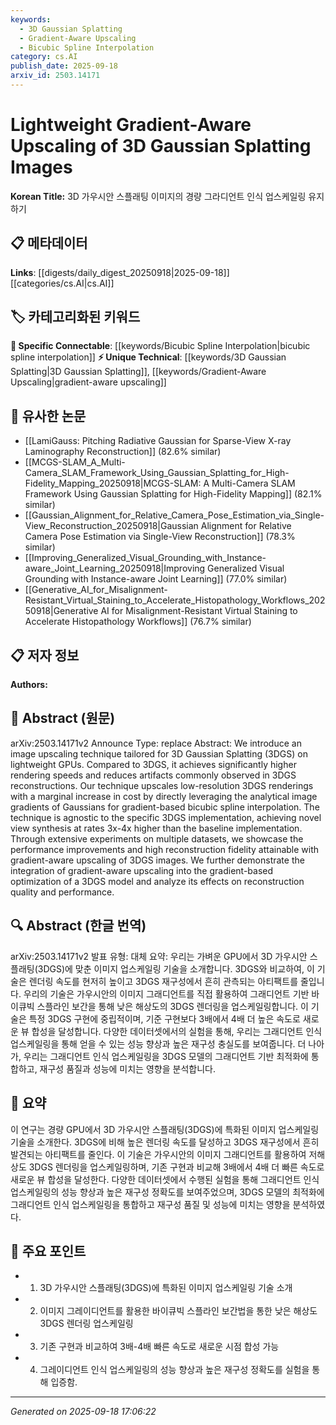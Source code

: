 ```yaml
---
keywords:
  - 3D Gaussian Splatting
  - Gradient-Aware Upscaling
  - Bicubic Spline Interpolation
category: cs.AI
publish_date: 2025-09-18
arxiv_id: 2503.14171
---
```


<!-- KEYWORD_LINKING_METADATA:
{
  "processed_timestamp": "2025-09-22 22:21:43.634416",
  "vocabulary_version": "1.0",
  "selected_keywords": [
    "3D Gaussian Splatting",
    "Gradient-Aware Upscaling",
    "Bicubic Spline Interpolation"
  ],
  "rejected_keywords": [
    "Optimization"
  ],
  "similarity_scores": {
    "3D Gaussian Splatting": 0.78,
    "Gradient-Aware Upscaling": 0.77,
    "Bicubic Spline Interpolation": 0.72
  },
  "extraction_method": "AI_prompt_based",
  "budget_applied": true
}
-->


# Lightweight Gradient-Aware Upscaling of 3D Gaussian Splatting Images

**Korean Title:** 3D 가우시안 스플래팅 이미지의 경량 그라디언트 인식 업스케일링 유지하기

## 📋 메타데이터

**Links**: [[digests/daily_digest_20250918|2025-09-18]]   [[categories/cs.AI|cs.AI]]

## 🏷️ 카테고리화된 키워드
**🔗 Specific Connectable**: [[keywords/Bicubic Spline Interpolation|bicubic spline interpolation]]
**⚡ Unique Technical**: [[keywords/3D Gaussian Splatting|3D Gaussian Splatting]], [[keywords/Gradient-Aware Upscaling|gradient-aware upscaling]]

## 🔗 유사한 논문
- [[LamiGauss: Pitching Radiative Gaussian for Sparse-View X-ray Laminography Reconstruction]] (82.6% similar)
- [[MCGS-SLAM_A_Multi-Camera_SLAM_Framework_Using_Gaussian_Splatting_for_High-Fidelity_Mapping_20250918|MCGS-SLAM: A Multi-Camera SLAM Framework Using Gaussian Splatting for High-Fidelity Mapping]] (82.1% similar)
- [[Gaussian_Alignment_for_Relative_Camera_Pose_Estimation_via_Single-View_Reconstruction_20250918|Gaussian Alignment for Relative Camera Pose Estimation via Single-View Reconstruction]] (78.3% similar)
- [[Improving_Generalized_Visual_Grounding_with_Instance-aware_Joint_Learning_20250918|Improving Generalized Visual Grounding with Instance-aware Joint Learning]] (77.0% similar)
- [[Generative_AI_for_Misalignment-Resistant_Virtual_Staining_to_Accelerate_Histopathology_Workflows_20250918|Generative AI for Misalignment-Resistant Virtual Staining to Accelerate Histopathology Workflows]] (76.7% similar)

## 📋 저자 정보

**Authors:** 

## 📄 Abstract (원문)

arXiv:2503.14171v2 Announce Type: replace 
Abstract: We introduce an image upscaling technique tailored for 3D Gaussian Splatting (3DGS) on lightweight GPUs. Compared to 3DGS, it achieves significantly higher rendering speeds and reduces artifacts commonly observed in 3DGS reconstructions. Our technique upscales low-resolution 3DGS renderings with a marginal increase in cost by directly leveraging the analytical image gradients of Gaussians for gradient-based bicubic spline interpolation. The technique is agnostic to the specific 3DGS implementation, achieving novel view synthesis at rates 3x-4x higher than the baseline implementation. Through extensive experiments on multiple datasets, we showcase the performance improvements and high reconstruction fidelity attainable with gradient-aware upscaling of 3DGS images. We further demonstrate the integration of gradient-aware upscaling into the gradient-based optimization of a 3DGS model and analyze its effects on reconstruction quality and performance.

## 🔍 Abstract (한글 번역)

arXiv:2503.14171v2 발표 유형: 대체
요약: 우리는 가벼운 GPU에서 3D 가우시안 스플래팅(3DGS)에 맞춘 이미지 업스케일링 기술을 소개합니다. 3DGS와 비교하여, 이 기술은 렌더링 속도를 현저히 높이고 3DGS 재구성에서 흔히 관측되는 아티팩트를 줄입니다. 우리의 기술은 가우시안의 이미지 그래디언트를 직접 활용하여 그래디언트 기반 바이큐빅 스플라인 보간을 통해 낮은 해상도의 3DGS 렌더링을 업스케일링합니다. 이 기술은 특정 3DGS 구현에 중립적이며, 기준 구현보다 3배에서 4배 더 높은 속도로 새로운 뷰 합성을 달성합니다. 다양한 데이터셋에서의 실험을 통해, 우리는 그래디언트 인식 업스케일링을 통해 얻을 수 있는 성능 향상과 높은 재구성 충실도를 보여줍니다. 더 나아가, 우리는 그래디언트 인식 업스케일링을 3DGS 모델의 그래디언트 기반 최적화에 통합하고, 재구성 품질과 성능에 미치는 영향을 분석합니다.

## 📝 요약

이 연구는 경량 GPU에서 3D 가우시안 스플래팅(3DGS)에 특화된 이미지 업스케일링 기술을 소개한다. 3DGS에 비해 높은 렌더링 속도를 달성하고 3DGS 재구성에서 흔히 발견되는 아티팩트를 줄인다. 이 기술은 가우시안의 이미지 그래디언트를 활용하여 저해상도 3DGS 렌더링을 업스케일링하며, 기존 구현과 비교해 3배에서 4배 더 빠른 속도로 새로운 뷰 합성을 달성한다. 다양한 데이터셋에서 수행된 실험을 통해 그래디언트 인식 업스케일링의 성능 향상과 높은 재구성 정확도를 보여주었으며, 3DGS 모델의 최적화에 그래디언트 인식 업스케일링을 통합하고 재구성 품질 및 성능에 미치는 영향을 분석하였다.

## 🎯 주요 포인트

- 1. 3D 가우시안 스플래팅(3DGS)에 특화된 이미지 업스케일링 기술 소개

- 2. 이미지 그레이디언트를 활용한 바이큐빅 스플라인 보간법을 통한 낮은 해상도 3DGS 렌더링 업스케일링

- 3. 기존 구현과 비교하여 3배-4배 빠른 속도로 새로운 시점 합성 가능

- 4. 그레이디언트 인식 업스케일링의 성능 향상과 높은 재구성 정확도를 실험을 통해 입증함.

---

*Generated on 2025-09-18 17:06:22*